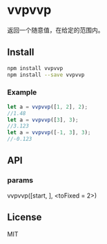 # vvpvvp
返回一个随意值，在给定的范围内。

## Install

```sh
npm install vvpvvp
npm install --save vvpvvp
```

### Example

```javascript
let a = vvpvvp([1, 2], 2);
//1.48
let a = vvpvvp([3], 3);
//3.123
let a = vvpvvp([-1, 3], 3);
//-0.123
```

## API

### params

vvpvvp([start, <end>], <toFixed = 2>)
## License
MIT
